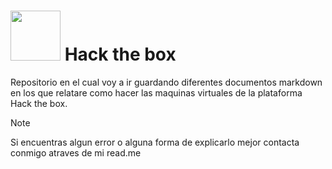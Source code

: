 # <img with= auto height= 80px src="https://avatars.githubusercontent.com/u/31746234?s=280&v=4"> Hack the box
Repositorio en el cual voy a ir guardando diferentes documentos markdown en los que relatare como hacer las maquinas virtuales de la plataforma Hack the box.

>[!Note]
>Si encuentras algun error o alguna forma de explicarlo mejor contacta conmigo atraves de mi read.me
